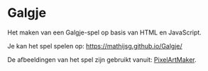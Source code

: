 # Galgje
Het maken van een Galgje-spel op basis van HTML en JavaScript.

Je kan het spel spelen op: https://mathijsg.github.io/Galgje/

De afbeeldingen van het spel zijn gebruikt vanuit: [PixelArtMaker](http://pixelartmaker.com/art/201d6cdbc293ff9).

